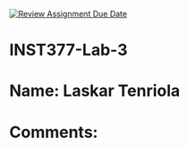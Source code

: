 [![Review Assignment Due Date](https://classroom.github.com/assets/deadline-readme-button-22041afd0340ce965d47ae6ef1cefeee28c7c493a6346c4f15d667ab976d596c.svg)](https://classroom.github.com/a/NbcI-sBg)
# INST377-Lab-3

# Name: Laskar Tenriola

# Comments: 
